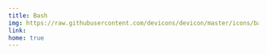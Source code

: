 ```yaml
---
title: Bash
img: https://raw.githubusercontent.com/devicons/devicon/master/icons/bash/bash-plain.svg
link:
home: true
---
```


